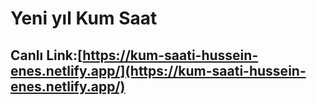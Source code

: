 # Yeni yıl Kum Saat
## Canlı Link:[https://kum-saati-hussein-enes.netlify.app/](https://kum-saati-hussein-enes.netlify.app/)
